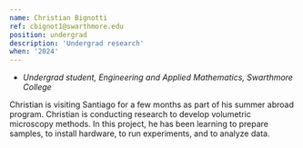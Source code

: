 ```yaml
---
name: Christian Bignotti
ref: cbignot1@swarthmore.edu
position: undergrad
description: 'Undergrad research'
when: '2024'
---
```


- _Undergrad student, Engineering and Applied Mathematics, Swarthmore College_

Christian is visiting Santiago for a few months as part of his summer abroad program. Christian is conducting research to develop volumetric microscopy methods. In this project, he has been learning to prepare samples, to install hardware, to run experiments, and to analyze data. 